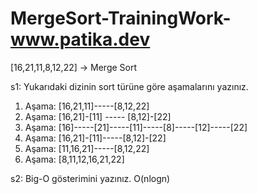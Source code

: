 # MergeSort-TrainingWork-www.patika.dev

[16,21,11,8,12,22] -> Merge Sort

s1: Yukarıdaki dizinin sort türüne göre aşamalarını yazınız.

1. Aşama: [16,21,11]-----[8,12,22]
2. Aşama: [16,21]-[11] ----- [8,12]-[22]
3. Aşama: [16]-----[21]-----[11]-----[8]-----[12]-----[22]
4. Aşama: [16,21]-[11]-----[8,12]-[22]
5. Aşama: [11,16,21]-----[8,12,22]
6. Aşama: [8,11,12,16,21,22]

s2: Big-O gösterimini yazınız.
O(nlogn)
